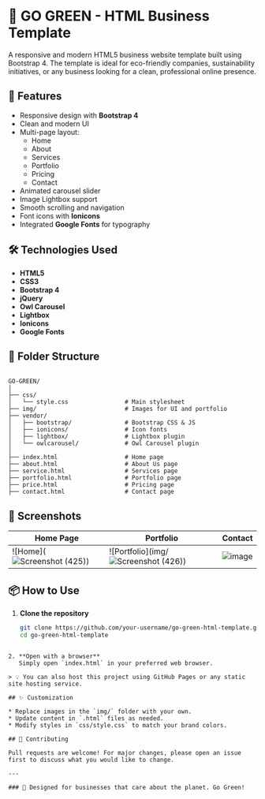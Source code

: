 # 🌿 GO GREEN - HTML Business Template

A responsive and modern HTML5 business website template built using Bootstrap 4. The template is ideal for eco-friendly companies, sustainability initiatives, or any business looking for a clean, professional online presence.

## 🚀 Features

- Responsive design with **Bootstrap 4**
- Clean and modern UI
- Multi-page layout:
  - Home
  - About
  - Services
  - Portfolio
  - Pricing
  - Contact
- Animated carousel slider
- Image Lightbox support
- Smooth scrolling and navigation
- Font icons with **Ionicons**
- Integrated **Google Fonts** for typography

## 🛠️ Technologies Used

- **HTML5**
- **CSS3**
- **Bootstrap 4**
- **jQuery**
- **Owl Carousel**
- **Lightbox**
- **Ionicons**
- **Google Fonts**

## 📁 Folder Structure

```

GO-GREEN/
│
├── css/
│   └── style.css                # Main stylesheet
├── img/                         # Images for UI and portfolio
├── vendor/
│   ├── bootstrap/               # Bootstrap CSS & JS
│   ├── ionicons/                # Icon fonts
│   ├── lightbox/                # Lightbox plugin
│   └── owlcarousel/             # Owl Carousel plugin
│
├── index.html                   # Home page
├── about.html                   # About Us page
├── service.html                 # Services page
├── portfolio.html               # Portfolio page
├── price.html                   # Pricing page
├── contact.html                 # Contact page

````

## 📸 Screenshots

| Home Page | Portfolio | Contact |
|----------|-----------|---------|
| ![Home](![Screenshot (425)](https://github.com/user-attachments/assets/adaf139a-67e4-4c6e-acec-ab749b794dfa)) | ![Portfolio](img/![Screenshot (426)](https://github.com/user-attachments/assets/e366350c-1734-4be7-9cc0-90594b8bac52)) | ![image](https://github.com/user-attachments/assets/8b179f94-9713-4a5f-9aec-da63848a01c5) |

## 📦 How to Use

1. **Clone the repository**
   ```bash
   git clone https://github.com/your-username/go-green-html-template.git
   cd go-green-html-template
````

2. **Open with a browser**
   Simply open `index.html` in your preferred web browser.

> 💡 You can also host this project using GitHub Pages or any static site hosting service.

## ✨ Customization

* Replace images in the `img/` folder with your own.
* Update content in `.html` files as needed.
* Modify styles in `css/style.css` to match your brand colors.

## 🤝 Contributing

Pull requests are welcome! For major changes, please open an issue first to discuss what you would like to change.

---

### 💚 Designed for businesses that care about the planet. Go Green!

